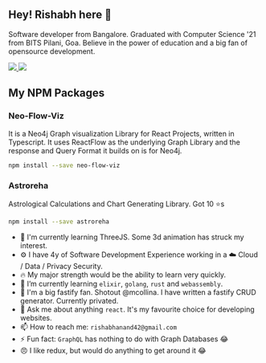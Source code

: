 <!--
**rish-0-0/rish-0-0** is a ✨ _special_ ✨ repository because its `README.md` (this file) appears on your GitHub profile.
-->
## Hey! Rishabh here 👋

Software developer from Bangalore. Graduated with Computer Science '21 from BITS Pilani, Goa. Believe in the power of education and a big fan of opensource development.

<a href="https://www.linkedin.com/in/rish-0-0" rel="nofollow noreferrer">
  <img src="https://img.shields.io/badge/LinkedIn-0077B5?style=for-the-badge&logo=linkedin&logoColor=white" />
</a>

<a href="https://leetcode.com/u/rish-0-0/" rel="nofollow noreferrer">
  <img src="https://img.shields.io/badge/-LeetCode-FFA116?style=for-the-badge&logo=LeetCode&logoColor=black" />
</a>

## My NPM Packages

### Neo-Flow-Viz

It is a Neo4j Graph visualization Library for React Projects, written in Typescript. It uses ReactFlow as the underlying Graph Library and the response and Query Format it builds on is for Neo4j.

```bash
npm install --save neo-flow-viz
```

### Astroreha

Astrological Calculations and Chart Generating Library. Got 10 ⭐s

```bash
npm install --save astroreha
```

- 🔭 I'm currently learning ThreeJS. Some 3d animation has struck my interest.
- ⚙️ I have 4y of Software Development Experience working in a ☁️ Cloud / Data / Privacy Security.
- 🔥 My major strength would be the ability to learn very quickly. 
- 🌱 I’m currently learning `elixir`, `golang`, `rust` and `webassembly`.
- 👯 I'm a big fastify fan. Shotout @mcollina. I have written a fastify CRUD generator. Currently privated.
- 💬 Ask me about anything `react`. It's my favourite choice for developing websites.
- 📫 How to reach me: `rishabhanand42@gmail.com`
- ⚡ Fun fact: `GraphQL` has nothing to do with Graph Databases 😂
- 😠 I like redux, but would do anything to get around it 😂
